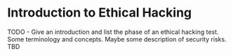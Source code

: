 # Introduction to Ethical Hacking

TODO - Give an introduction and list the phase of an ethical hacking test. Some terminology and concepts. Maybe some description of security risks. TBD